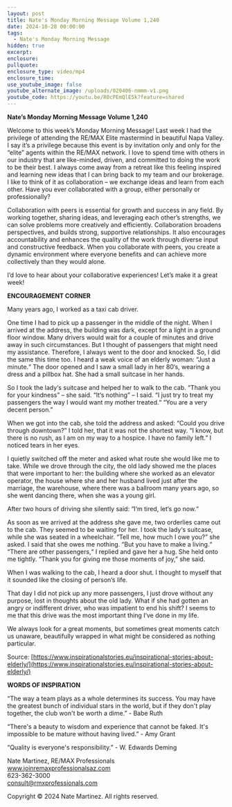 ```yaml
---
layout: post
title: Nate's Monday Morning Message Volume 1,240
date: 2024-10-28 00:00:00
tags:
  - Nate's Monday Morning Message
hidden: true
excerpt:
enclosure:
pullquote:
enclosure_type: video/mp4
enclosure_time:
use_youtube_image: false
youtube_alternate_image: /uploads/020406-nmmm-v1.png
youtube_code: https://youtu.be/R0cPEmQlE5k?feature=shared
---
```

**Nate’s Monday Morning Message Volume 1,240**

Welcome to this week’s Monday Morning Message! Last week I had the privilege of attending the RE/MAX Elite mastermind in beautiful Napa Valley. I say it’s a privilege because this event is by invitation only and only for the “elite” agents within the RE/MAX network. I love to spend time with others in our industry that are like-minded, driven, and committed to doing the work to be their best. I always come away from a retreat like this feeling inspired and learning new ideas that I can bring back to my team and our brokerage. I like to think of it as collaboration – we exchange ideas and learn from each other. Have you ever collaborated with a group, either personally or professionally?

Collaboration with peers is essential for growth and success in any field. By working together, sharing ideas, and leveraging each other’s strengths, we can solve problems more creatively and efficiently. Collaboration broadens perspectives, and builds strong, supportive relationships. It also encourages accountability and enhances the quality of the work through diverse input and constructive feedback. When you collaborate with peers, you create a dynamic environment where everyone benefits and can achieve more collectively than they would alone.

I’d love to hear about your collaborative experiences! Let’s make it a great week!

**ENCOURAGEMENT CORNER**&nbsp;

Many years ago, I worked as a taxi cab driver.

One time I had to pick up a passenger in the middle of the night. When I arrived at the address, the building was dark, except for a light in a ground floor window. Many drivers would wait for a couple of minutes and drive away in such circumstances. But I thought of passengers that might need my assistance. Therefore, I always went to the door and knocked. So, I did the same this time too. I heard a weak voice of an elderly woman: “Just a minute.“ The door opened and I saw a small lady in her 80‘s, wearing a dress and a pillbox hat. She had a small suitcase in her hands.

So I took the lady‘s suitcase and helped her to walk to the cab. “Thank you for your kindness” – she said. “It‘s nothing” – I said. “I just try to treat my passengers the way I would want my mother treated.“ “You are a very decent person.”

When we got into the cab, she told the address and asked: “Could you drive through downtown?” I told her, that it was not the shortest way. “I know, but there is no rush, as I am on my way to a hospice. I have no family left.” I noticed tears in her eyes.

I quietly switched off the meter and asked what route she would like me to take. While we drove through the city, the old lady showed me the places that were important to her: the building where she worked as an elevator operator, the house where she and her husband lived just after the marriage, the warehouse, where there was a ballroom many years ago, so she went dancing there, when she was a young girl.

After two hours of driving she silently said: “I‘m tired, let‘s go now.“

As soon as we arrived at the address she gave me, two orderlies came out to the cab. They seemed to be waiting for her. I took the lady‘s suitcase, while she was seated in a wheelchair. “Tell me, how much I owe you?” she asked. I said that she owes me nothing. “But you have to make a living.“ “There are other passengers,“ I replied and gave her a hug. She held onto me tightly. “Thank you for giving me those moments of joy,” she said.

When I was walking to the cab, I heard a door shut. I thought to myself that it sounded like the closing of person‘s life.

That day I did not pick up any more passengers, I just drove without any purpose, lost in thoughts about the old lady. What if she had gotten an angry or indifferent driver, who was impatient to end his shift? I seems to me that this drive was the most important thing I‘ve done in my life.

We always look for a great moments, but sometimes great moments catch us unaware, beautifully wrapped in what might be considered as nothing particular.

Source: [https://www.inspirationalstories.eu/inspirational-stories-about-elderly/](https://www.inspirationalstories.eu/inspirational-stories-about-elderly/)

**WORDS OF INSPIRATION**

“The way a team plays as a whole determines its success. You may have the greatest bunch of individual stars in the world, but if they don't play together, the club won't be worth a dime.” - Babe Ruth

“There's a beauty to wisdom and experience that cannot be faked. It's impossible to be mature without having lived.” - Amy Grant

“Quality is everyone's responsibility.” - W. Edwards Deming

Nate Martinez, RE/MAX Professionals<br>www.joinremaxprofessionalsaz.com<br>623-362-3000<br>consult@rmxprofessionals.com

Copyright © 2024 Nate Martinez. All rights reserved.